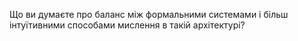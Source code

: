 Що ви думаєте про баланс між формальними системами і більш інтуїтивними способами мислення в такій архітектурі?